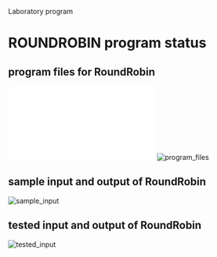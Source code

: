 Laboratory program

# ROUNDROBIN program status

## program files for RoundRobin
![program_files](1c/ROUNDROBIN.C)
![program_files](1c/ROUNDROBIN_code_572.jpeg)

## sample input and output of RoundRobin
![sample_input](1c/ROUNDROBIN_IO_572.jpeg)

## tested input and output of RoundRobin
![tested_input](1c/ROUNDROBIN_EO_572.jpeg)

